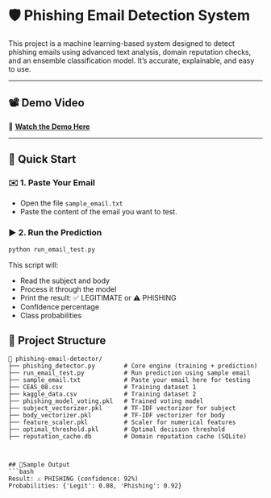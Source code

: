 # 🛡️ Phishing Email Detection System

This project is a machine learning-based system designed to detect phishing emails using advanced text analysis, domain reputation checks, and an ensemble classification model. It’s accurate, explainable, and easy to use.

---

## 📽️ Demo Video

🎥 **[Watch the Demo Here](https://drive.google.com/file/d/1Yl8XefhcONBbOfblre3EWHqRP5-d46ob/view?usp=sharing)**

---

## 🚀 Quick Start

### ✉️ 1. Paste Your Email
- Open the file `sample_email.txt`
- Paste the content of the email you want to test.


### ▶️ 2. Run the Prediction

```bash
python run_email_test.py
```

This script will:
- Read the subject and body
- Process it through the model
- Print the result:
    ✅ LEGITIMATE or ⚠️ PHISHING
- Confidence percentage
- Class probabilities

## 🧰 Project Structure

```text
📁 phishing-email-detector/
├── phishing_detector.py        # Core engine (training + prediction)
├── run_email_test.py           # Run prediction using sample email
├── sample_email.txt            # Paste your email here for testing
├── CEAS_08.csv                 # Training dataset 1
├── kaggle_data.csv             # Training dataset 2
├── phishing_model_voting.pkl   # Trained voting model
├── subject_vectorizer.pkl      # TF-IDF vectorizer for subject
├── body_vectorizer.pkl         # TF-IDF vectorizer for body
├── feature_scaler.pkl          # Scaler for numerical features
├── optimal_threshold.pkl       # Optimal decision threshold
├── reputation_cache.db         # Domain reputation cache (SQLite)



## 🧪Sample Output
```bash
Result: ⚠️ PHISHING (confidence: 92%)
Probabilities: {'Legit': 0.08, 'Phishing': 0.92}
```

